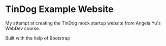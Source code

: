 # TinDog Example Website
My attempt at creating the TinDog mock startup website from Angela Yu's WebDev course.

Built with the help of Bootstrap
